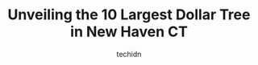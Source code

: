 ---
layout: ampstory
image: https://i0.wp.com/www.depkes.org/wp-content/uploads/2023/06/dollar-tree-0-in-new-haven-ct-1685967043.jpeg?resize=640,853
author: techidn
featured: false
description: Discover the impressive array of Dollar Tree options in New Haven CT, where you can find 10 of the largest Dollar Tree establishments in the area. From renowned classics to hidden gems, New 
title: Unveiling the 10 Largest Dollar Tree in New Haven CT
cover:
   title: Unveiling the 10 Largest Dollar Tree in New Haven CT
   subtitle: Rickpate
   background: https://www.depkes.org/wp-content/uploads/2023/06/dollar-tree-0-in-new-haven-ct-1685967043.jpeg

pages: 
 - layout: thirds
   top: <h1>#1 Dollar Tree</h1>
   bottom: "<p>We took my mother inlaw shopping and stopped at this location to check it out.. Soon as I walked in the store looked filthy. There were items all over the floor and inven</p>"
   background: https://www.depkes.org/wp-content/uploads/2023/06/dollar-tree-1-in-new-haven-ct-1685967043.jpeg
   backgroundblur: true
 - layout: thirds
   top: <h1>#2 Family Dollar</h1>
   bottom: "<p>81 Whalley Ave, New Haven, CT 06511, United States</p>"
   background: https://www.depkes.org/wp-content/uploads/2023/06/dollar-tree-2-in-new-haven-ct-1685967044.jpeg
   cta:
      link: https://www.depkes.org/blog/unveiling-the-10-largest-dollar-tree-in-new-haven-ct/
      text: Unveiling the 10 Largest Dollar Tree in New Haven CT
 - layout: thirds
   top: <h1>#3 Dollar Tree</h1>
   bottom: "<p>869 W Main St, Branford, CT 06405, United States</p>"
   background: https://www.depkes.org/wp-content/uploads/2023/06/dollar-tree-3-in-new-haven-ct-1685967045.jpeg
   cta:
      link: https://www.depkes.org/blog/unveiling-the-10-largest-dollar-tree-in-new-haven-ct/
      text: Unveiling the 10 Largest Dollar Tree in New Haven CT
 - layout: thirds
   top: <h1>#4 Dollar Tree</h1>
   bottom: "<p>32 Frontage Rd, East Haven, CT 06512, United States</p>"
   background: https://images.unsplash.com/photo-1547366785-564103df7e13?ixlib=rb-4.0.3&ixid=MnwxMjA3fDB8MHxwaG90by1wYWdlfHx8fGVufDB8fHx8&auto=format&fit=crop&w=640&h=853&q=80
   cta:
      link: https://www.depkes.org/blog/unveiling-the-10-largest-dollar-tree-in-new-haven-ct/
      text: Unveiling the 10 Largest Dollar Tree in New Haven CT
 - layout: thirds
   top: <h1>#5 Dollar Tree</h1>
   bottom: "<p>492 New Haven Ave, Derby, CT 06418, United States</p>"
   background: https://images.unsplash.com/photo-1614648718611-0635f29016cb?ixlib=rb-4.0.3&ixid=MnwxMjA3fDB8MHxwaG90by1wYWdlfHx8fGVufDB8fHx8&auto=format&fit=crop&w=640&h=853&q=80
   cta:
      link: https://www.depkes.org/blog/unveiling-the-10-largest-dollar-tree-in-new-haven-ct/
      text: Unveiling the 10 Largest Dollar Tree in New Haven CT
 - layout: thirds
   top: <h1>#6 Dollar Tree</h1>
   bottom: "<p>126 Amity Rd, New Haven, CT 06515, United States</p>"
   background: https://images.unsplash.com/photo-1580610447943-1bfbef5efe07?ixlib=rb-4.0.3&ixid=MnwxMjA3fDB8MHxwaG90by1wYWdlfHx8fGVufDB8fHx8&auto=format&fit=crop&w=640&h=853&q=80
   cta:
      link: https://www.depkes.org/blog/unveiling-the-10-largest-dollar-tree-in-new-haven-ct/
      text: Unveiling the 10 Largest Dollar Tree in New Haven CT
 - layout: thirds
   top: <h1>#7 Dollar Tree</h1>
   bottom: "<p>420 Universal Dr N, North Haven, CT 06473, United States</p>"
   background: https://images.unsplash.com/photo-1618005182384-a83a8bd57fbe?ixlib=rb-4.0.3&ixid=MnwxMjA3fDB8MHxwaG90by1wYWdlfHx8fGVufDB8fHx8&auto=format&fit=crop&w=640&h=853&q=80
   cta:
      link: https://www.depkes.org/blog/unveiling-the-10-largest-dollar-tree-in-new-haven-ct/
      text: Unveiling the 10 Largest Dollar Tree in New Haven CT
 - layout: thirds
   middle: Continue reading...
   background: https://images.unsplash.com/photo-1599422314077-f4dfdaa4cd09?ixlib=rb-4.0.3&ixid=MnwxMjA3fDB8MHxwaG90by1wYWdlfHx8fGVufDB8fHx8&auto=format&fit=crop&w=640&h=853&q=80
   cta:
      link: https://www.depkes.org/blog/unveiling-the-10-largest-dollar-tree-in-new-haven-ct/
      text: Unveiling the 10 Largest Dollar Tree in New Haven CT
      
---